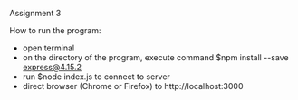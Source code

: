 Assignment 3

How to run the program:
- open terminal
- on the directory of the program, execute command $npm install --save express@4.15.2
- run $node index.js to connect to server
- direct browser (Chrome or Firefox) to http://localhost:3000
